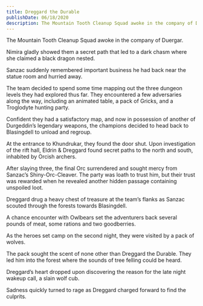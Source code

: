 ```yaml
---
title: Dreggard the Durable
publishDate: 06/18/2020
description: The Mountain Tooth Cleanup Squad awoke in the company of Duergar...
---
```


The Mountain Tooth Cleanup Squad awoke in the company of Duergar.

Nimira gladly showed them a secret path that led to a dark chasm where she claimed a black dragon nested.

Sanzac suddenly remembered important business he had back near the statue room and hurried away.

The team decided to spend some time mapping out the three dungeon levels they had explored thus far. They encountered a few adversaries along the way, including an animated table, a pack of Gricks, and a Troglodyte hunting party.

Confident they had a satisfactory map, and now in possession of another of Durgeddin’s legendary weapons, the champions decided to head back to Blasingdell to unload and regroup.

At the entrance to Khundrukar, they found the door shut. Upon investigation of the rift hall, Eldrin & Dreggard found secret paths to the north and south, inhabited by Orcish archers.

After slaying three, the final Orc surrendered and sought mercy from Sanzac’s Shiny-Orc-Cleaver. The party was loath to trust him, but their trust was rewarded when he revealed another hidden passage containing unspoiled loot.

Dreggard drug a heavy chest of treasure at the team’s flanks as Sanzac scouted through the forests towards Blasingdell.

A chance encounter with Owlbears set the adventurers back several pounds of meat, some rations and two goodberries.

As the heroes set camp on the second night, they were visited by a pack of wolves.

The pack sought the scent of none other than Dreggard the Durable. They led him into the forest where the sounds of tree felling could be heard.

Dreggard’s heart dropped upon discovering the reason for the late night wakeup call, a slain wolf cub.

Sadness quickly turned to rage as Dreggard charged forward to find the culprits.
